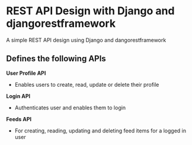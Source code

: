 # REST API Design with Django and djangorestframework
A simple REST API design using Django and dangorestframework

## Defines the following APIs
**User Profile API**
- Enables users to create, read, update or delete their profile

**Login API**
- Authenticates user and enables them to login

**Feeds API**
- For creating, reading, updating and deleting feed items for a logged in user
